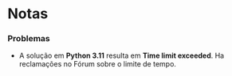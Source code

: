 # Notas

### Problemas

- A solução em **Python 3.11** resulta em **Time limit exceeded**. Ha reclamações no Fórum sobre o limite de tempo.